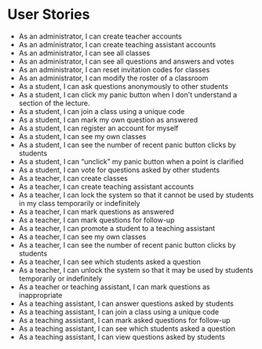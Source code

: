 # User Stories

- As an administrator, I can create teacher accounts
- As an administrator, I can create teaching assistant accounts
- As an administrator, I can see all classes
- As an administrator, I can see all questions and answers and votes
- As an administrator, I can reset invitation codes for classes
- As an administrator, I can modify the roster of a classroom
- As a student, I can ask questions anonymously to other students
- As a student, I can click my panic button when I don't understand a section of the lecture.
- As a student, I can join a class using a unique code
- As a student, I can mark my own question as answered
- As a student, I can register an account for myself
- As a student, I can see my own classes
- As a student, I can see the number of recent panic button clicks by students
- As a student, I can “unclick” my panic button when a point is clarified
- As a student, I can vote for questions asked by other students
- As a teacher, I can create classes
- As a teacher, I can create teaching assistant accounts
- As a teacher, I can lock the system so that it cannot be used by students in my class temporarily or indefinitely
- As a teacher, I can mark questions as answered
- As a teacher, I can mark questions for follow-up
- As a teacher, I can promote a student to a teaching assistant
- As a teacher, I can see my own classes
- As a teacher, I can see the number of recent panic button clicks by students
- As a teacher, I can see which students asked a question
- As a teacher, I can unlock the system so that it may be used by students temporarily or indefinitely
- As a teacher or teaching assistant, I can mark questions as inappropriate
- As a teaching assistant, I can answer questions asked by students
- As a teaching assistant, I can join a class using a unique code
- As a teaching assistant, I can mark asked questions for follow-up
- As a teaching assistant, I can see which students asked a question
- As a teaching assistant, I can view questions asked by students
